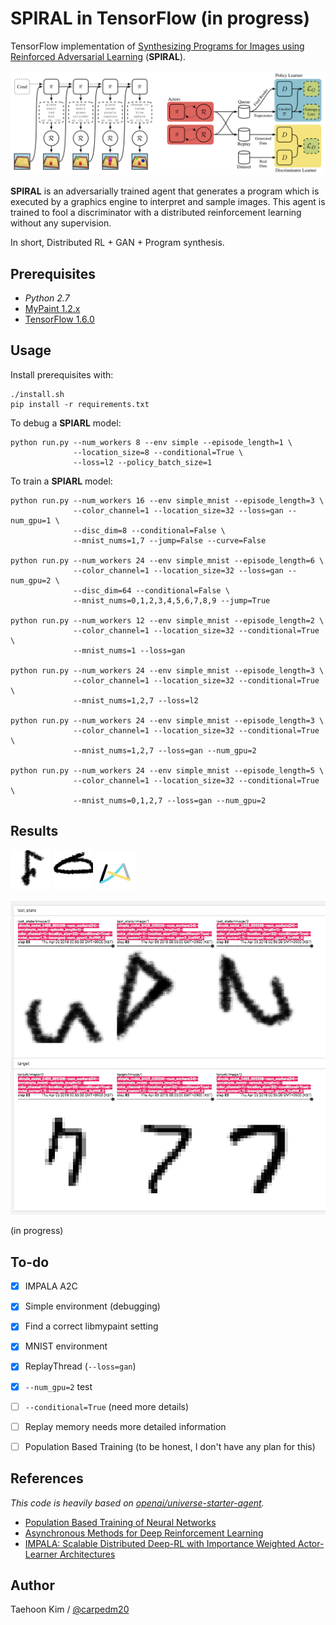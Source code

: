 # SPIRAL in TensorFlow (in progress)

TensorFlow implementation of [Synthesizing Programs for Images using Reinforced Adversarial Learning](https://deepmind.com/blog/learning-to-generate-images/) (**SPIRAL**).

![model](assets/model.png)

**SPIRAL** is an adversarially trained agent that generates a program which is executed by a graphics engine to interpret and sample images. This agent is trained to fool a discriminator with a distributed reinforcement learning without any supervision.

In short, Distributed RL + GAN + Program synthesis.


## Prerequisites

- *Python 2.7*
- [MyPaint 1.2.x](https://github.com/mypaint/mypaint/tree/v1.2.x)
- [TensorFlow 1.6.0](http://pytorch.org/)


## Usage

Install prerequisites with:

    ./install.sh
    pip install -r requirements.txt

To debug a **SPIARL** model:

    python run.py --num_workers 8 --env simple --episode_length=1 \
                  --location_size=8 --conditional=True \
                  --loss=l2 --policy_batch_size=1

To train a **SPIARL** model:

    python run.py --num_workers 16 --env simple_mnist --episode_length=3 \
                  --color_channel=1 --location_size=32 --loss=gan --num_gpu=1 \
                  --disc_dim=8 --conditional=False \
                  --mnist_nums=1,7 --jump=False --curve=False

    python run.py --num_workers 24 --env simple_mnist --episode_length=6 \
                  --color_channel=1 --location_size=32 --loss=gan --num_gpu=2 \
                  --disc_dim=64 --conditional=False \
                  --mnist_nums=0,1,2,3,4,5,6,7,8,9 --jump=True

    python run.py --num_workers 12 --env simple_mnist --episode_length=2 \
                  --color_channel=1 --location_size=32 --conditional=True \
                  --mnist_nums=1 --loss=gan

    python run.py --num_workers 24 --env simple_mnist --episode_length=3 \
                  --color_channel=1 --location_size=32 --conditional=True \
                  --mnist_nums=1,2,7 --loss=l2

    python run.py --num_workers 24 --env simple_mnist --episode_length=3 \
                  --color_channel=1 --location_size=32 --conditional=True \
                  --mnist_nums=1,2,7 --loss=gan --num_gpu=2

    python run.py --num_workers 24 --env simple_mnist --episode_length=5 \
                  --color_channel=1 --location_size=32 --conditional=True \
                  --mnist_nums=0,1,2,7 --loss=gan --num_gpu=2


## Results

![model](assets/mnist_in_progress1.png) ![model](assets/mnist_in_progress2.png) ![model](assets/mnist_in_progress3.png)

![model](assets/tensorboard.png)

(in progress)


## To-do

- [x] IMPALA A2C
- [x] Simple environment (debugging)
- [x] Find a correct libmypaint setting
- [x] MNIST environment
- [x] ReplayThread (`--loss=gan`)
- [x] `--num_gpu=2` test
- [ ] `--conditional=True` (need more details)
- [ ] Replay memory needs more detailed information
- [ ] Population Based Training (to be honest, I don't have any plan for this)


## References

*This code is heavily based on [openai/universe-starter-agent](https://github.com/openai/universe-starter-agent).*

- [Population Based Training of Neural Networks](https://arxiv.org/abs/1711.09846)
- [Asynchronous Methods for Deep Reinforcement Learning](https://arxiv.org/abs/1602.01783)
- [IMPALA: Scalable Distributed Deep-RL with Importance Weighted Actor-Learner Architectures](https://arxiv.org/abs/1802.01561)


## Author

Taehoon Kim / [@carpedm20](http://carpedm20.github.io/)
